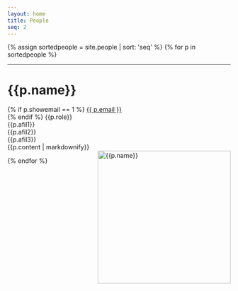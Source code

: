 ```yaml
---
layout: home
title: People
seq: 2  
---
```


{% assign sortedpeople = site.people | sort: 'seq' %}
{% for p in sortedpeople %}
<hr>
<div class="row">
<div class="people" >
<h1>{{p.name}}</h1>
{% if p.showemail == 1 %}
<a class="u-email" href="mailto:{{ p.email }}">{{ p.email }}</a><br>
{% endif %}
{{p.role}}<br>
{{p.afil1}} <br>
{{p.afil2}} <br>
{{p.afil3}} 
</div>
<div class="people">
{{p.content | markdownify}}
<br>
</div>
<div class="people">
<img src="{{site.baseurl}}/files/images/{{p.pic}}" alt="{{p.name}}" width="300pt" style="float: right;" >
</div>
</div>

{% endfor %}

